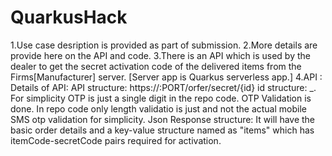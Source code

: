 # QuarkusHack

1.Use case desription is provided as part of submission.
2.More details are provide here on the API and code.
3.There is an API which is used by the dealer to get the secret activation code of the delivered items from the Firms[Manufacturer] server. [Server app is Quarkus serverless app.]
4.API : 
 Details of API: 
 API structure: https://<SERVER-IP>:PORT/orfer/secret/{id}
 id structure: <OTP>_<YubikeyGeneratedCode>. For simplicity OTP is just a single digit in the repo code.
 OTP Validation is done. In repo code only length validatio is just and not the actual mobile SMS otp validation for simplicity.
 Json Response structure: It will have the basic order details and a key-value structure named as "items" which has itemCode-secretCode pairs required for activation.
 
